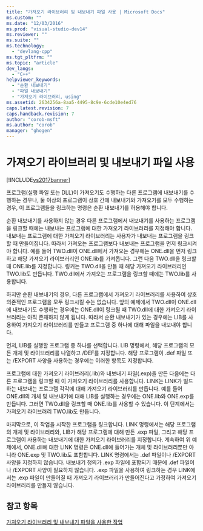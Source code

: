 ```yaml
---
title: "가져오기 라이브러리 및 내보내기 파일 사용 | Microsoft Docs"
ms.custom: ""
ms.date: "12/03/2016"
ms.prod: "visual-studio-dev14"
ms.reviewer: ""
ms.suite: ""
ms.technology: 
  - "devlang-cpp"
ms.tgt_pltfrm: ""
ms.topic: "article"
dev_langs: 
  - "C++"
helpviewer_keywords: 
  - "순환 내보내기"
  - "파일 내보내기"
  - "가져오기 라이브러리, using"
ms.assetid: 2634256a-8aa5-4495-8c9e-6cde10e4ed76
caps.latest.revision: 7
caps.handback.revision: 7
author: "corob-msft"
ms.author: "corob"
manager: "ghogen"
---
```

# 가져오기 라이브러리 및 내보내기 파일 사용
[!INCLUDE[vs2017banner](../../assembler/inline/includes/vs2017banner.md)]

프로그램\(실행 파일 또는 DLL\)이 가져오기도 수행하는 다른 프로그램에 내보내기를 수행하는 경우나, 둘 이상의 프로그램이 상호 간에 내보내기와 가져오기를 모두 수행하는 경우, 이 프로그램들을 링크하는 명령은 순환 내보내기를 허용해야 합니다.  
  
 순환 내보내기를 사용하지 않는 경우 다른 프로그램에서 내보내기를 사용하는 프로그램을 링크할 때에는 내보내는 프로그램에 대한 가져오기 라이브러리를 지정해야 합니다.  내보내는 프로그램에 대한 가져오기 라이브러리는 사용자가 내보내는 프로그램을 링크할 때 만들어집니다.  따라서 가져오는 프로그램보다 내보내는 프로그램을 먼저 링크시켜야 합니다.  예를 들어 TWO.dll이 ONE.dll에서 가져오는 경우에는 ONE.dll을 먼저 링크하고 해당 가져오기 라이브러리인 ONE.lib를 가져옵니다.  그런 다음 TWO.dll을 링크할 때 ONE.lib를 지정합니다.  링커는 TWO.dll을 만들 때 해당 가져오기 라이브러리인 TWO.lib도 만듭니다.  TWO.dll에서 가져오는 프로그램을 링크할 때에는 TWO.lib를 사용합니다.  
  
 하지만 순환 내보내기의 경우, 다른 프로그램에서 가져오기 라이브러리를 사용하여 상호 의존적인 프로그램을 모두 링크시킬 수는 없습니다.  앞의 예제에서 TWO.dll이 ONE.dll에 내보내기도 수행하는 경우에는 ONE.dll이 링크될 때 TWO.dll에 대한 가져오기 라이브러리는 아직 존재하지 않게 됩니다.  따라서 순환 내보내기가 있는 경우에는 LIB를 사용하여 가져오기 라이브러리를 만들고 프로그램 중 하나에 대해 파일을 내보내야 합니다.  
  
 먼저, LIB를 실행할 프로그램 중 하나를 선택합니다.  LIB 명령에서, 해당 프로그램의 모든 개체 및 라이브러리를 나열하고 \/DEF를 지정합니다.  해당 프로그램이 .def 파일 또는 \/EXPORT 사양을 사용하는 경우에는 이러한 항목도 지정합니다.  
  
 프로그램에 대한 가져오기 라이브러리\(.lib\)와 내보내기 파일\(.exp\)을 만든 다음에는 다른 프로그램을 링크할 때 이 가져오기 라이브러리를 사용합니다.  LINK는 LINK가 빌드하는 내보내는 프로그램 각각에 대해 가져오기 라이브러리를 만듭니다.  예를 들어 ONE.dll의 개체 및 내보내기에 대해 LIB를 실행하는 경우에는 ONE.lib와 ONE.exp를 만듭니다.  그러면 TWO.dll을 링크할 때 ONE.lib를 사용할 수 있습니다. 이 단계에서는 가져오기 라이브러리 TWO.lib도 만듭니다.  
  
 마지막으로, 이 작업을 시작한 프로그램을 링크합니다.  LINK 명령에서는 해당 프로그램의 개체 및 라이브러리와, LIB가 해당 프로그램에 대해 만든 .exp 파일, 그리고 해당 프로그램이 사용하는 내보내기에 대한 가져오기 라이브러리를 지정합니다.  계속하여 위 예제에서, ONE.dll에 대한 LINK 명령은 ONE.dll에 들어가는 개체 및 라이브러리뿐만 아니라 ONE.exp 및 TWO.lib도 포함합니다.  LINK 명령에서는 .def 파일이나 \/EXPORT 사양을 지정하지 않습니다. 내보내기 정의가 .exp 파일에 포함되기 때문에 .def 파일이나 \/EXPORT 사양이 필요하지 않습니다.  .exp 파일을 사용하여 링크하는 경우 LINK에서는 .exp 파일이 만들어질 때 가져오기 라이브러리가 만들어진다고 가정하여 가져오기 라이브러리를 만들지 않습니다.  
  
## 참고 항목  
 [가져오기 라이브러리 및 내보내기 파일을 사용한 작업](../../build/reference/working-with-import-libraries-and-export-files.md)